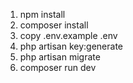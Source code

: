 


1. npm install
2. composer install
3. copy .env.example .env
4. php artisan key:generate
5. php artisan migrate
6. composer run dev


